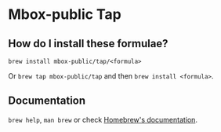 # Mbox-public Tap

## How do I install these formulae?
`brew install mbox-public/tap/<formula>`

Or `brew tap mbox-public/tap` and then `brew install <formula>`.

## Documentation
`brew help`, `man brew` or check [Homebrew's documentation](https://docs.brew.sh).
